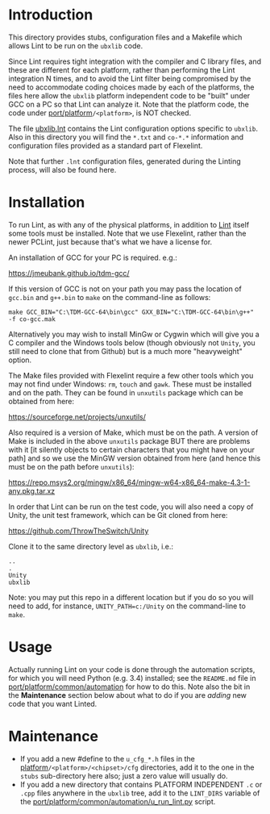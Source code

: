 # Introduction
This directory provides stubs, configuration files and a Makefile which allows Lint to be run on the `ubxlib` code.

Since Lint requires tight integration with the compiler and C library files, and these are different for each platform, rather than performing the Lint integration N times, and to avoid the Lint filter being compromised by the need to accommodate coding choices made by each of the platforms, the files here allow the `ubxlib` platform independent code to be "built" under GCC on a PC so that Lint can analyze it.  Note that the platform code, the code under [port/platform](/port/platform)`/<platform>`, is NOT checked.

The file [ubxlib.lnt](ubxlib.lnt) contains the Lint configuration options specific to `ubxlib`.  Also in this directory you will find the `*.txt` and `co-*.*` information and configuration files provided as a standard part of Flexelint.

Note that further `.lnt` configuration files, generated during the Linting process, will also be found here.

# Installation
To run Lint, as with any of the physical platforms, in addition to [Lint](https://gimpel.com/) itself some tools must be installed.  Note that we use Flexelint, rather than the newer PCLint, just because that's what we have a license for.

An installation of GCC for your PC is required. e.g.:

https://jmeubank.github.io/tdm-gcc/

If this version of GCC is not on your path you may pass the location of `gcc.bin` and `g++.bin` to `make` on the command-line as follows:

`make GCC_BIN="C:\TDM-GCC-64\bin\gcc" GXX_BIN="C:\TDM-GCC-64\bin\g++"  -f co-gcc.mak`

Alternatively you may wish to install MinGw or Cygwin which will give you a C compiler and the Windows tools below (though obviously not `Unity`, you still need to clone that from Github) but is a much more "heavyweight" option.

The Make files provided with Flexelint require a few other tools which you may not find under Windows: `rm`, `touch` and `gawk`.  These must be installed and on the path.  They can be found in `unxutils` package which can be obtained from here:

https://sourceforge.net/projects/unxutils/

Also required is a version of Make, which must be on the path.  A version of Make is included in the above `unxutils` package BUT there are problems with it \[it silently objects to certain characters that you might have on your path\] and so we use the MinGW version obtained from here (and hence this must be on the path before `unxutils`):

https://repo.msys2.org/mingw/x86_64/mingw-w64-x86_64-make-4.3-1-any.pkg.tar.xz

In order that Lint can be run on the test code, you will also need a copy of Unity, the unit test framework, which can be Git cloned from here:

https://github.com/ThrowTheSwitch/Unity

Clone it to the same directory level as `ubxlib`, i.e.:

```
..
.
Unity
ubxlib
```

Note: you may put this repo in a different location but if you do so you will need to add, for instance, `UNITY_PATH=c:/Unity` on the command-line to `make`.

# Usage
Actually running Lint on your code is done through the automation scripts, for which you will need Python (e.g. 3.4) installed; see the `README.md` file in [port/platform/common/automation](/port/platform/common/automation) for how to do this.  Note also the bit in the **Maintenance** section below about what to do if you are *adding* new code that you want Linted.

# Maintenance
- If you add a new #define to the `u_cfg_*.h` files in the [platform](/port/platform)`/<platform>/<chipset>/cfg` directories, add it to the one in the `stubs` sub-directory here also; just a zero value will usually do.
- If you add a new directory that contains PLATFORM INDEPENDENT `.c` or `.cpp` files anywhere in the `ubxlib` tree, add it to the `LINT_DIRS` variable of the [port/platform/common/automation/u_run_lint.py](/port/platform/common/automation/u_run_lint.py) script.